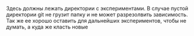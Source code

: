 Здесь должны лежать директории с экспериментами. В случае пустой директории git не грузит папку и не может разрезолвить зависимость. Так же ее хорошо оставить для дальнейших экспериментов, чтобы не думать, а куда же класть новые
